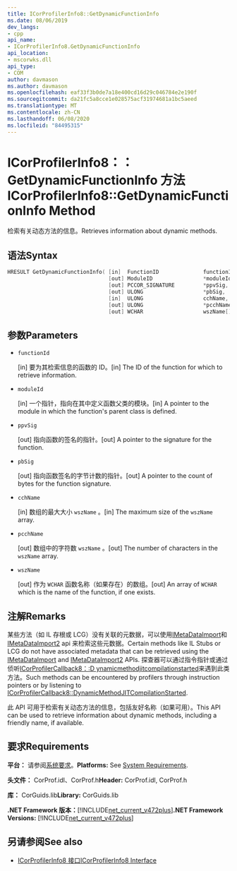 ```yaml
---
title: ICorProfilerInfo8::GetDynamicFunctionInfo
ms.date: 08/06/2019
dev_langs:
- cpp
api_name:
- ICorProfilerInfo8.GetDynamicFunctionInfo
api_location:
- mscorwks.dll
api_type:
- COM
author: davmason
ms.author: davmason
ms.openlocfilehash: eaf33f3b0de7a18e400cd16d29c046784e2e190f
ms.sourcegitcommit: da21fc5a8cce1e028575acf31974681a1bc5aeed
ms.translationtype: MT
ms.contentlocale: zh-CN
ms.lasthandoff: 06/08/2020
ms.locfileid: "84495315"
---
```

# <a name="icorprofilerinfo8getdynamicfunctioninfo-method"></a><span data-ttu-id="549f2-102">ICorProfilerInfo8：： GetDynamicFunctionInfo 方法</span><span class="sxs-lookup"><span data-stu-id="549f2-102">ICorProfilerInfo8::GetDynamicFunctionInfo Method</span></span>

<span data-ttu-id="549f2-103">检索有关动态方法的信息。</span><span class="sxs-lookup"><span data-stu-id="549f2-103">Retrieves information about dynamic methods.</span></span>

## <a name="syntax"></a><span data-ttu-id="549f2-104">语法</span><span class="sxs-lookup"><span data-stu-id="549f2-104">Syntax</span></span>

```cpp
HRESULT GetDynamicFunctionInfo( [in]  FunctionID              functionId,
                                [out] ModuleID                *moduleId,
                                [out] PCCOR_SIGNATURE         *ppvSig,
                                [out] ULONG                   *pbSig,
                                [in]  ULONG                   cchName,
                                [out] ULONG                   *pcchName,
                                [out] WCHAR                   wszName[]);
```

## <a name="parameters"></a><span data-ttu-id="549f2-105">参数</span><span class="sxs-lookup"><span data-stu-id="549f2-105">Parameters</span></span>

- `functionId`

  <span data-ttu-id="549f2-106">\[in] 要为其检索信息的函数的 ID。</span><span class="sxs-lookup"><span data-stu-id="549f2-106">\[in] The ID of the function for which to retrieve information.</span></span>

- `moduleId`

  <span data-ttu-id="549f2-107">\[in] 一个指针，指向在其中定义函数父类的模块。</span><span class="sxs-lookup"><span data-stu-id="549f2-107">\[in] A pointer to the module in which the function's parent class is defined.</span></span>

- `ppvSig`

  <span data-ttu-id="549f2-108">\[out] 指向函数的签名的指针。</span><span class="sxs-lookup"><span data-stu-id="549f2-108">\[out] A pointer to the signature for the function.</span></span>

- `pbSig`

  <span data-ttu-id="549f2-109">\[out] 指向函数签名的字节计数的指针。</span><span class="sxs-lookup"><span data-stu-id="549f2-109">\[out] A pointer to the count of bytes for the function signature.</span></span>

- `cchName`

  <span data-ttu-id="549f2-110">\[in] 数组的最大大小 `wszName` 。</span><span class="sxs-lookup"><span data-stu-id="549f2-110">\[in] The maximum size of the `wszName` array.</span></span>

- `pcchName`

  <span data-ttu-id="549f2-111">\[out] 数组中的字符数 `wszName` 。</span><span class="sxs-lookup"><span data-stu-id="549f2-111">\[out] The number of characters in the `wszName` array.</span></span>

- `wszName`

  <span data-ttu-id="549f2-112">\[out] 作为 `WCHAR` 函数名称（如果存在）的数组。</span><span class="sxs-lookup"><span data-stu-id="549f2-112">\[out] An array of `WCHAR` which is the name of the function, if one exists.</span></span>

## <a name="remarks"></a><span data-ttu-id="549f2-113">注解</span><span class="sxs-lookup"><span data-stu-id="549f2-113">Remarks</span></span>

<span data-ttu-id="549f2-114">某些方法（如 IL 存根或 LCG）没有关联的元数据，可以使用[IMetaDataImport](../metadata/imetadataimport-interface.md)和[IMetaDataImport2](../metadata/imetadataimport2-interface.md) api 来检索这些元数据。</span><span class="sxs-lookup"><span data-stu-id="549f2-114">Certain methods like IL Stubs or LCG do not have associated metadata that can be retrieved using the [IMetaDataImport](../metadata/imetadataimport-interface.md) and [IMetaDataImport2](../metadata/imetadataimport2-interface.md) APIs.</span></span> <span data-ttu-id="549f2-115">探查器可以通过指令指针或通过侦听[ICorProfilerCallback8：:D ynamicmethodjitcompilationstarted](icorprofilercallback8-dynamicmethodjitcompilationstarted-method.md)来遇到此类方法。</span><span class="sxs-lookup"><span data-stu-id="549f2-115">Such methods can be encountered by profilers through instruction pointers or by listening to [ICorProfilerCallback8::DynamicMethodJITCompilationStarted](icorprofilercallback8-dynamicmethodjitcompilationstarted-method.md).</span></span>

<span data-ttu-id="549f2-116">此 API 可用于检索有关动态方法的信息，包括友好名称（如果可用）。</span><span class="sxs-lookup"><span data-stu-id="549f2-116">This API can be used to retrieve information about dynamic methods, including a friendly name, if available.</span></span>

## <a name="requirements"></a><span data-ttu-id="549f2-117">要求</span><span class="sxs-lookup"><span data-stu-id="549f2-117">Requirements</span></span>

<span data-ttu-id="549f2-118">**平台：** 请参阅[系统要求](../../get-started/system-requirements.md)。</span><span class="sxs-lookup"><span data-stu-id="549f2-118">**Platforms:** See [System Requirements](../../get-started/system-requirements.md).</span></span>

<span data-ttu-id="549f2-119">**头文件：** CorProf.idl、CorProf.h</span><span class="sxs-lookup"><span data-stu-id="549f2-119">**Header:** CorProf.idl, CorProf.h</span></span>

<span data-ttu-id="549f2-120">**库：** CorGuids.lib</span><span class="sxs-lookup"><span data-stu-id="549f2-120">**Library:** CorGuids.lib</span></span>

<span data-ttu-id="549f2-121">**.NET Framework 版本：**[!INCLUDE[net_current_v472plus](../../../../includes/net-current-v472plus.md)]</span><span class="sxs-lookup"><span data-stu-id="549f2-121">**.NET Framework Versions:** [!INCLUDE[net_current_v472plus](../../../../includes/net-current-v472plus.md)]</span></span>

## <a name="see-also"></a><span data-ttu-id="549f2-122">另请参阅</span><span class="sxs-lookup"><span data-stu-id="549f2-122">See also</span></span>

- [<span data-ttu-id="549f2-123">ICorProfilerInfo8 接口</span><span class="sxs-lookup"><span data-stu-id="549f2-123">ICorProfilerInfo8 Interface</span></span>](icorprofilerinfo8-interface.md)
